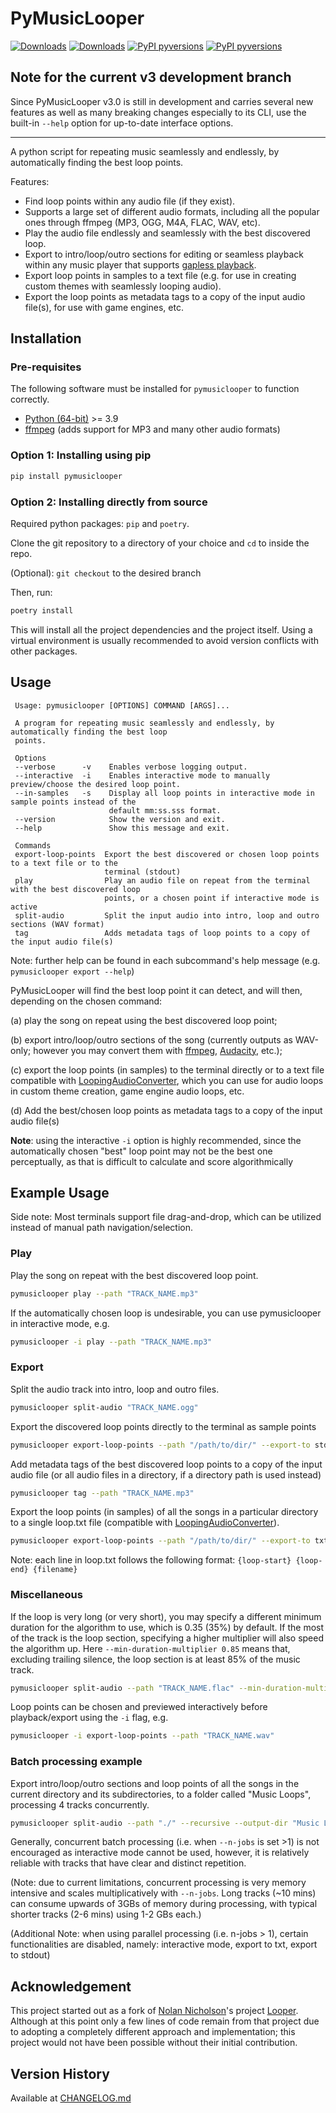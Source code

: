# PyMusicLooper

[![Downloads](https://static.pepy.tech/badge/pymusiclooper)](https://pepy.tech/project/pymusiclooper)
[![Downloads](https://static.pepy.tech/badge/pymusiclooper/month)](https://pepy.tech/project/pymusiclooper)
[![PyPI pyversions](https://img.shields.io/pypi/v/pymusiclooper.svg)](https://pypi.python.org/pypi/pymusiclooper/)
[![PyPI pyversions](https://img.shields.io/pypi/pyversions/pymusiclooper.svg)](https://pypi.python.org/pypi/pymusiclooper/)

## Note for the current v3 development branch

Since PyMusicLooper v3.0 is still in development and carries several new features as well as many breaking changes especially to its CLI,
use the built-in `--help` option for up-to-date interface options.

---

A python script for repeating music seamlessly and endlessly, by automatically finding the best loop points.

Features:

- Find loop points within any audio file (if they exist).
- Supports a large set of different audio formats, including all the popular ones through ffmpeg (MP3, OGG, M4A, FLAC, WAV, etc).
- Play the audio file endlessly and seamlessly with the best discovered loop.
- Export to intro/loop/outro sections for editing or seamless playback within any music player that supports [gapless playback](https://en.wikipedia.org/wiki/Gapless_playback).
- Export loop points in samples to a text file (e.g. for use in creating custom themes with seamlessly looping audio).
- Export the loop points as metadata tags to a copy of the input audio file(s), for use with game engines, etc.

## Installation

### Pre-requisites

The following software must be installed for `pymusiclooper` to function correctly.

- [Python (64-bit)](https://www.python.org/downloads/) >= 3.9
- [ffmpeg](https://ffmpeg.org/download.html) (adds support for MP3 and many other audio formats)

### Option 1: Installing using pip

```sh
pip install pymusiclooper
```

### Option 2: Installing directly from source

Required python packages: `pip` and `poetry`.

Clone the git repository to a directory of your choice and `cd` to inside the repo.

(Optional): `git checkout` to the desired branch

Then, run:

```sh
poetry install
```

This will install all the project dependencies and the project itself.
Using a virtual environment is usually recommended to avoid version conflicts with other packages.

## Usage

```raw
 Usage: pymusiclooper [OPTIONS] COMMAND [ARGS]...

 A program for repeating music seamlessly and endlessly, by automatically finding the best loop       
 points.

 Options
 --verbose      -v    Enables verbose logging output.
 --interactive  -i    Enables interactive mode to manually preview/choose the desired loop point.
 --in-samples   -s    Display all loop points in interactive mode in sample points instead of the
                      default mm:ss.sss format.
 --version            Show the version and exit.
 --help               Show this message and exit.

 Commands
 export-loop-points  Export the best discovered or chosen loop points to a text file or to the
                     terminal (stdout)
 play                Play an audio file on repeat from the terminal with the best discovered loop
                     points, or a chosen point if interactive mode is active
 split-audio         Split the input audio into intro, loop and outro sections (WAV format)
 tag                 Adds metadata tags of loop points to a copy of the input audio file(s)
```

Note: further help can be found in each subcommand's help message (e.g. `pymusiclooper export --help`)

PyMusicLooper will find the best loop point it can detect, and will then, depending on the chosen command:

(a) play the song on repeat using the best discovered loop point;

(b) export intro/loop/outro sections of the song (currently outputs as WAV-only; however you may convert them with [ffmpeg](https://ffmpeg.org/), [Audacity](https://www.audacityteam.org/), etc.);

(c) export the loop points (in samples) to the terminal directly or to a text file compatible with [LoopingAudioConverter](https://github.com/libertyernie/LoopingAudioConverter/), which you can use for audio loops in custom theme creation, game engine audio loops, etc.

(d) Add the best/chosen loop points as metadata tags to a copy of the input audio file(s)

**Note**: using the interactive `-i` option is highly recommended, since the automatically chosen "best" loop point may not be the best one perceptually,
as that is difficult to calculate and score algorithmically

## Example Usage

Side note: Most terminals support file drag-and-drop, which can be utilized instead of manual path navigation/selection.

### Play

Play the song on repeat with the best discovered loop point.

```sh
pymusiclooper play --path "TRACK_NAME.mp3"
```

If the automatically chosen loop is undesirable, you can use pymusiclooper in interactive mode, e.g.

```sh
pymusiclooper -i play --path "TRACK_NAME.mp3"
```

### Export

Split the audio track into intro, loop and outro files.

```sh
pymusiclooper split-audio "TRACK_NAME.ogg"
```

Export the discovered loop points directly to the terminal as sample points

```sh
pymusiclooper export-loop-points --path "/path/to/dir/" --export-to stdout
```

 Add metadata tags of the best discovered loop points to a copy of the input audio file (or all audio files in a directory, if a directory path is used instead)

```sh
pymusiclooper tag --path "TRACK_NAME.mp3"
```

Export the loop points (in samples) of all the songs in a particular directory to a single loop.txt file (compatible with [LoopingAudioConverter](https://github.com/libertyernie/LoopingAudioConverter/)).

```sh
pymusiclooper export-loop-points --path "/path/to/dir/" --export-to txt
```

Note: each line in loop.txt follows the following format: `{loop-start} {loop-end} {filename}`

### Miscellaneous

If the loop is very long (or very short), you may specify a different minimum duration for the algorithm to use, which is 0.35 (35%) by default.
If the most of the track is the loop section, specifying a higher multiplier will also speed the algorithm up.
Here `--min-duration-multiplier 0.85` means that, excluding trailing silence, the loop section is at least 85% of the music track.

```sh
pymusiclooper split-audio --path "TRACK_NAME.flac" --min-duration-multiplier 0.85
```

Loop points can be chosen and previewed interactively before playback/export using the `-i` flag, e.g.

```sh
pymusiclooper -i export-loop-points --path "TRACK_NAME.wav"
```

### Batch processing example

Export intro/loop/outro sections and loop points of all the songs in the current directory and its subdirectories, to a folder called "Music Loops", processing 4 tracks concurrently.

```sh
pymusiclooper split-audio --path "./" --recursive --output-dir "Music Loops" --n-jobs 4
```

Generally, concurrent batch processing (i.e. when `--n-jobs` is set >1) is not encouraged as interactive mode cannot be used, however, it is relatively reliable with tracks that have clear and distinct repetition.

(Note: due to current limitations, concurrent processing is very memory intensive and scales multiplicatively with `--n-jobs`. Long tracks (~10 mins) can consume upwards of 3GBs of memory during processing, with typical shorter tracks (2-6 mins) using 1-2 GBs each.)

(Additional Note: when using parallel processing (i.e. n-jobs > 1), certain functionalities are disabled, namely: interactive mode, export to txt, export to stdout)

## Acknowledgement

This project started out as a fork of [Nolan Nicholson](https://github.com/NolanNicholson)'s project [Looper](https://github.com/NolanNicholson/Looper/). Although at this point only a few lines of code remain from that project due to adopting a completely different approach and implementation; this project would not have been possible without their initial contribution.

## Version History

Available at [CHANGELOG.md](CHANGELOG.md)
